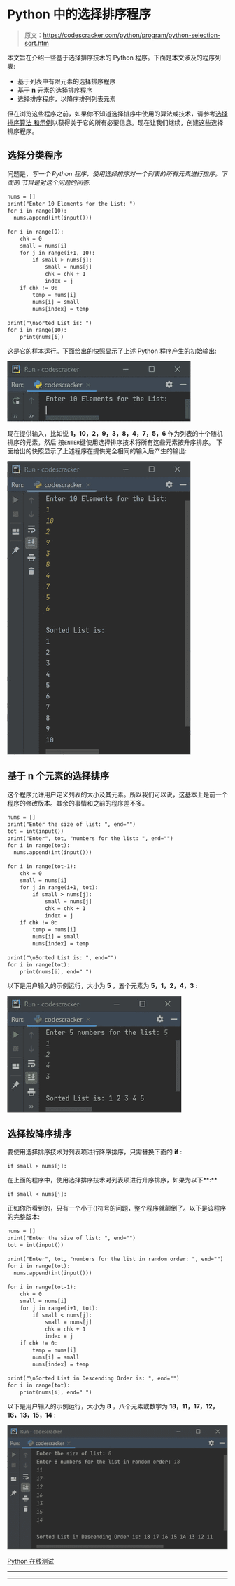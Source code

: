 # Python 中的选择排序程序

> 原文：<https://codescracker.com/python/program/python-selection-sort.htm>

本文旨在介绍一些基于选择排序技术的 Python 程序。下面是本文涉及的程序列表:

*   基于列表中有限元素的选择排序程序
*   基于 **n** 元素的选择排序程序
*   选择排序程序，以降序排列列表元素

但在浏览这些程序之前，如果你不知道选择排序中使用的算法或技术，请参考[选择排序算法 和示例](/computer-fundamental/selection-sort.htm)以获得关于它的所有必要信息。现在让我们继续，创建这些选择排序程序。

## 选择分类程序

问题是，*写一个 Python 程序，使用选择排序对一个列表的所有元素进行排序。下面的 节目是对这个问题的回答:*

```
nums = []
print("Enter 10 Elements for the List: ")
for i in range(10):
  nums.append(int(input()))

for i in range(9):
    chk = 0
    small = nums[i]
    for j in range(i+1, 10):
        if small > nums[j]:
            small = nums[j]
            chk = chk + 1
            index = j
    if chk != 0:
        temp = nums[i]
        nums[i] = small
        nums[index] = temp

print("\nSorted List is: ")
for i in range(10):
    print(nums[i])
```

这是它的样本运行。下面给出的快照显示了上述 Python 程序产生的初始输出:

![python selection sort program](img/2c4485042d9cb8ad2b29d1b3a9952fee.png)

现在提供输入，比如说 **1，10，2，9，3，8，4，7，5，6** 作为列表的十个随机排序的元素，然后 按`ENTER`键使用选择排序技术将所有这些元素按升序排序。 下面给出的快照显示了上述程序在提供完全相同的输入后产生的输出:

![selection sort program in Python](img/d94ec4ccea47d8de304d73d68160be21.png)

## 基于 n 个元素的选择排序

这个程序允许用户定义列表的大小及其元素。所以我们可以说，这基本上是前一个程序的修改版本。其余的事情和之前的程序差不多。

```
nums = []
print("Enter the size of list: ", end="")
tot = int(input())
print("Enter", tot, "numbers for the list: ", end="")
for i in range(tot):
  nums.append(int(input()))

for i in range(tot-1):
    chk = 0
    small = nums[i]
    for j in range(i+1, tot):
        if small > nums[j]:
            small = nums[j]
            chk = chk + 1
            index = j
    if chk != 0:
        temp = nums[i]
        nums[i] = small
        nums[index] = temp

print("\nSorted List is: ", end="")
for i in range(tot):
    print(nums[i], end=" ")
```

以下是用户输入的示例运行，大小为 **5** ，五个元素为 **5，1，2，4，3** :

![selection sort python](img/376d0403e08b55547b5c8f2dda4004bb.png)

## 选择按降序排序

要使用选择排序技术对列表项进行降序排序，只需替换下面的 **if** :

```
if small > nums[j]:
```

在上面的程序中，使用选择排序技术对列表项进行升序排序，如果为以下**:**

```
if small < nums[j]:
```

正如你所看到的，只有一个小于()符号的问题，整个程序就颠倒了。以下是该程序的完整版本:

```
nums = []
print("Enter the size of list: ", end="")
tot = int(input())

print("Enter", tot, "numbers for the list in random order: ", end="")
for i in range(tot):
  nums.append(int(input()))

for i in range(tot-1):
    chk = 0
    small = nums[i]
    for j in range(i+1, tot):
        if small < nums[j]:
            small = nums[j]
            chk = chk + 1
            index = j
    if chk != 0:
        temp = nums[i]
        nums[i] = small
        nums[index] = temp

print("\nSorted List in Descending Order is: ", end="")
for i in range(tot):
    print(nums[i], end=" ")
```

以下是用户输入的示例运行，大小为 **8** ，八个元素或数字为 **18，11，17，12，16，13，15，14** :

![selection sort in python](img/9154b9bb38d47c12ac278cc5e558868f.png)

[Python 在线测试](/exam/showtest.php?subid=10)

* * *

* * *